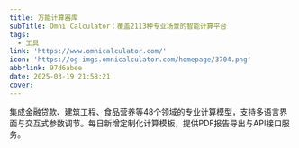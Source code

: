 ```yaml
---
title: 万能计算器库
subTitle: Omni Calculator：覆盖2113种专业场景的智能计算平台
tags:
  - 工具
link: 'https://www.omnicalculator.com/'
icon: 'https://og-imgs.omnicalculator.com/homepage/3704.png'
abbrlink: 97d6abee
date: 2025-03-19 21:58:21
cover:
---
```


集成金融贷款、建筑工程、食品营养等48个领域的专业计算模型，支持多语言界面与交互式参数调节。每日新增定制化计算模板，提供PDF报告导出与API接口服务。
